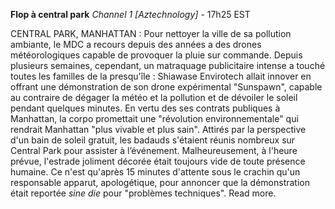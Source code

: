 ﻿**Flop à central park**
*Channel 1 [Aztechnology]* - 17h25 EST

CENTRAL PARK, MANHATTAN : Pour nettoyer la ville de sa pollution ambiante, le MDC a recours depuis des années a des drones météorologiques capable de provoquer la pluie sur commande. Depuis plusieurs semaines, cependant, un matraquage publicitaire intense a touché toutes les familles de la presqu'île : Shiawase Envirotech allait innover en offrant une démonstration de son drone expérimental "Sunspawn", capable au contraire de dégager la météo et la pollution et de dévoiler le soleil pendant quelques minutes. En vertu des ses contrats publiques à Manhattan, la corpo promettait une "révolution environnementale" qui rendrait  Manhattan "plus vivable et plus sain".
Attirés par la perspective d'un bain de soleil gratuit, les badauds s'étaient réunis nombreux sur Central Park pour assister à l’événement. Malheureusement, à l'heure prévue, l'estrade joliment décorée était toujours vide de toute présence humaine. Ce n'est qu'après 15 minutes d'attente sous le crachin qu'un responsable apparut, apologétique, pour annoncer que la démonstration était reportée *sine die* pour "problèmes techniques". Read more.